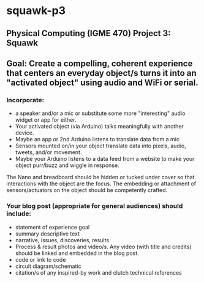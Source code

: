 # squawk-p3
## Physical Computing (IGME 470) Project 3: Squawk
## Goal: Create a compelling, coherent experience that centers an everyday object/s turns it into an "activated object" using audio and WiFi or serial.
### Incorporate: 
-	a speaker and/or a mic or substitute some more "interesting" audio widget or app for either. 
-	Your activated object (via Arduino) talks meaningfully with another device. 
  -	Maybe an app or 2nd Arduino listens to translate data from a mic 
  -	Sensors mounted on/in your object translate data into pixels, audio, tweets, and/or movement. 
  -	Maybe your Arduino listens to a data feed from a website to make your object purr/buzz and wiggle in response.
  
The Nano and breadboard should be hidden or tucked under cover so that interactions with the object are the focus. The embedding or attachment of sensors/actuators on the object should be competently crafted.

### Your blog post (appropriate for general audiences) should include:
-	statement of experience goal
-	summary descriptive text
-	narrative, issues, discoveries, results
-	Process & result photos and video/s. Any video (with title and credits) should be linked and embedded in the blog post.
-	code or link to code
-	circuit diagram/schematic
-	citation/s of any inspired-by work and clutch technical references
